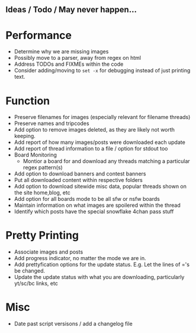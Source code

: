 ## Ideas / Todo / May never happen...
# Performance
- Determine why we are missing images
- Possibly move to a parser, away from regex on html
- Address TODOs and FIXMEs within the code
- Consider adding/moving to `set -x` for debugging instead of just printing text.

# Function
- Preserve filenames for images (especially relevant for filename threads)
- Preserve names and tripcodes
- Add option to remove images deleted, as they are likely not worth keeping.
- Add report of how many images/posts were downloaded each update
- Add report of thread information to a file / option for stdout too
- Board Monitoring
    - Montior a board for and download any threads matching a particular regex pattern(s)
- Add option to download banners and contest banners
- Put all downloaded content within respective folders
- Add option to download sitewide misc data, popular threads shown on the site home,blog, etc
- Add option for all boards mode to be all sfw or nsfw boards
- Maintain information on what images are spoilered within the thread
- Identify which posts have the special snowflake 4chan pass stuff

# Pretty Printing
- Associate images and posts
- Add progress indicator, no matter the mode we are in.
- Add prettyfication options for the update status. E.g. Let the lines of ='s be changed.
- Update the update status with what you are downloading, particularly yt/sc/bc links, etc

# Misc
- Date past script versisons / add a changelog file

